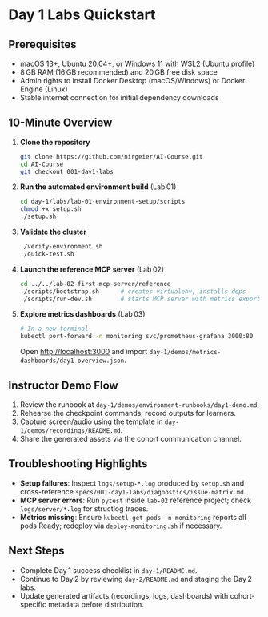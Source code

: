 # Day 1 Labs Quickstart

## Prerequisites

- macOS 13+, Ubuntu 20.04+, or Windows 11 with WSL2 (Ubuntu profile)
- 8 GB RAM (16 GB recommended) and 20 GB free disk space
- Admin rights to install Docker Desktop (macOS/Windows) or Docker Engine (Linux)
- Stable internet connection for initial dependency downloads

## 10-Minute Overview

1. **Clone the repository**

   ```bash
   git clone https://github.com/nirgeier/AI-Course.git
   cd AI-Course
   git checkout 001-day1-labs
   ```

2. **Run the automated environment build** (Lab 01)

   ```bash
   cd day-1/labs/lab-01-environment-setup/scripts
   chmod +x setup.sh
   ./setup.sh
   ```

3. **Validate the cluster**

   ```bash
   ./verify-environment.sh
   ./quick-test.sh
   ```

4. **Launch the reference MCP server** (Lab 02)

   ```bash
   cd ../../lab-02-first-mcp-server/reference
   ./scripts/bootstrap.sh      # creates virtualenv, installs deps
   ./scripts/run-dev.sh        # starts MCP server with metrics exporter
   ```

5. **Explore metrics dashboards** (Lab 03)

   ```bash
   # In a new terminal
   kubectl port-forward -n monitoring svc/prometheus-grafana 3000:80
   ```

   Open [http://localhost:3000](http://localhost:3000) and import `day-1/demos/metrics-dashboards/day1-overview.json`.

## Instructor Demo Flow

1. Review the runbook at `day-1/demos/environment-runbooks/day1-demo.md`.
2. Rehearse the checkpoint commands; record outputs for learners.
3. Capture screen/audio using the template in `day-1/demos/recordings/README.md`.
4. Share the generated assets via the cohort communication channel.

## Troubleshooting Highlights

- **Setup failures**: Inspect `logs/setup-*.log` produced by `setup.sh` and cross-reference `specs/001-day1-labs/diagnostics/issue-matrix.md`.
- **MCP server errors**: Run `pytest` inside `lab-02` reference project; check `logs/server/*.log` for structlog traces.
- **Metrics missing**: Ensure `kubectl get pods -n monitoring` reports all pods Ready; redeploy via `deploy-monitoring.sh` if necessary.

## Next Steps

- Complete Day 1 success checklist in `day-1/README.md`.
- Continue to Day 2 by reviewing `day-2/README.md` and staging the Day 2 labs.
- Update generated artifacts (recordings, logs, dashboards) with cohort-specific metadata before distribution.
